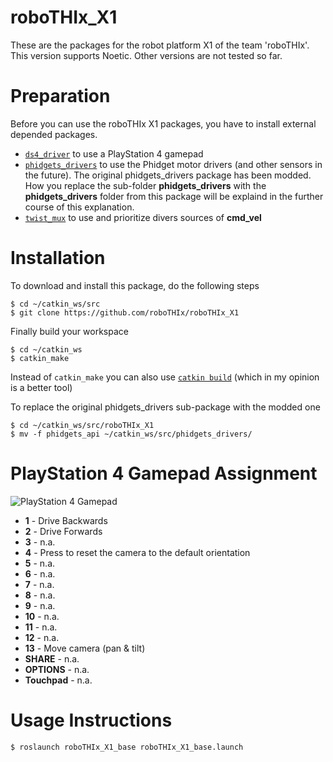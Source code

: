 # roboTHIx_X1
These are the packages for the robot platform X1 of the team 'roboTHIx'.
This version supports Noetic. Other versions are not tested so far.

# Preparation
Before you can use the roboTHIx X1 packages, you have to install external depended packages.

  * [`ds4_driver`](https://github.com/naoki-mizuno/ds4_driver) to use a PlayStation 4 gamepad
  * [`phidgets_drivers`](https://github.com/ros-drivers/phidgets_drivers/tree/noetic) to use the Phidget motor drivers (and other sensors in the future). The original phidgets_drivers package has been modded. How you replace the sub-folder **phidgets_drivers** with the **phidgets_drivers** folder from this package will be explaind in the further course of this explanation.
  * [`twist_mux`](https://github.com/ros-teleop/twist_mux) to use and prioritize divers sources of **cmd_vel**

# Installation
To download and install this package, do the following steps
```console
$ cd ~/catkin_ws/src
$ git clone https://github.com/roboTHIx/roboTHIx_X1
```
Finally build your workspace
```console
$ cd ~/catkin_ws
$ catkin_make
```
Instead of `catkin_make` you can also use [`catkin build`](https://catkin-tools.readthedocs.io/en/latest/installing.html) (which in my opinion is a better tool)

To replace the original phidgets_drivers sub-package with the modded one
```console
$ cd ~/catkin_ws/src/roboTHIx_X1
$ mv -f phidgets_api ~/catkin_ws/src/phidgets_drivers/
```

# PlayStation 4 Gamepad Assignment
![PlayStation 4 Gamepad](https://game.capcom.com/manual/re3/locale_re3/de/ps4/page/21_3_1.png)
  * **1** - Drive Backwards
  * **2** - Drive Forwards
  * **3** - n.a.
  * **4** - Press to reset the camera to the default orientation
  * **5** - n.a.
  * **6** - n.a.
  * **7** - n.a.
  * **8** - n.a.
  * **9** - n.a.
  * **10** - n.a.
  * **11** - n.a.
  * **12** - n.a.
  * **13** - Move camera (pan & tilt)
  * **SHARE** - n.a.
  * **OPTIONS** - n.a.
  * **Touchpad** - n.a.

# Usage Instructions
```console
$ roslaunch roboTHIx_X1_base roboTHIx_X1_base.launch
```
